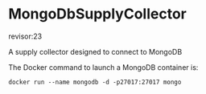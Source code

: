 # MongoDbSupplyCollector
revisor:23

A supply collector designed to connect to MongoDB

The Docker command to launch a MongoDB container is:

```docker run --name mongodb -d -p27017:27017 mongo```
